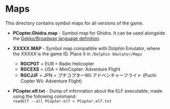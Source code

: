 # Maps

This directory contains symbol maps for all versions of the game.

* **PCopter.Ghidra.map** - Symbol map for Ghidra. It can be used alongside the [Gekko/Broadway
 language definition](https://github.com/aldelaro5/ghidra-gekko-broadway-lang).

 * **XXXXX.MAP** - Symbol map compatible with Dolphin Emulator, where the *XXXXX* is the game ID. Place it in ``/Dolphin Emulator/Maps``
   - **RGCPGT** = EUR = Radio Helicopter
   - **RGCEXS** = USA = MiniCopter: Adventure Flight
   - **RGCJJF** = JPN = プチコプターWii アドベンチャーフライト (Puchi Copter Wii: Adventure Flight)

 * **PCopter.elf.txt** - Dump of information about the ELF executable, made using the following command:</br>
 ``readelf --all PCopter.elf > PCopter.elf.txt``
